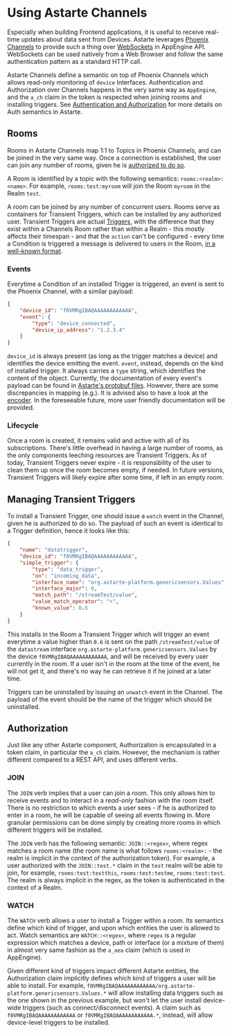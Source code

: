 # Using Astarte Channels

Especially when building Frontend applications, it is useful to receive real-time updates about data sent from Devices. Astarte leverages [Phoenix Channels](https://hexdocs.pm/phoenix/channels.html) to provide such a thing over [WebSockets](https://en.wikipedia.org/wiki/WebSocket) in AppEngine API. WebSockets can be used natively from a Web Browser and follow the same authentication pattern as a standard HTTP call.

Astarte Channels define a semantic on top of Phoenix Channels which allows read-only monitoring of `device` Interfaces. Authentication and Authorization over Channels happens in the very same way as `AppEngine`, and the `a_ch` claim in the token is respected when joining rooms and installing triggers. See [Authentication and Authorization](070-auth.html) for more details on Auth semantics in Astarte.

## Rooms

Rooms in Astarte Channels map 1:1 to Topics in Phoenix Channels, and can be joined in the very same way. Once a connection is established, the user can join any number of rooms, given he is [authorized to do so](#authorization).

A Room is identified by a topic with the following semantics: `rooms:<realm>:<name>`. For example, `rooms:test:myroom` will join the Room `myroom` in the Realm `test`.

A room can be joined by any number of concurrent users. Rooms serve as containers for Transient Triggers, which can be installed by any authorized user. Transient Triggers are actual [Triggers](060-triggers.md), with the difference that they exist within a Channels Room rather than within a Realm - this mostly affects their timespan - and that the `action` can't be configured - every time a Condition is triggered a message is delivered to users in the Room, [in a well-known format](https://github.com/astarte-platform/astarte_core/tree/master/lib/astarte_core/triggers/simple_events).

### Events

Everytime a Condition of an installed Trigger is triggered, an event is sent to the Phoenix Channel, with a similar payload:

```json
{
	"device_id": "f0VMRgIBAQAAAAAAAAAAAA",
	"event": {
		"type": "device_connected",
		"device_ip_address": "1.2.3.4"
	}
}
```

`device_id` is always present (as long as the trigger matches a device) and identifies the device emitting the event. `event`, instead, depends on the kind of installed trigger. It always carries a `type` string, which identifies the content of the object. Currently, the documentation of every event's payload can be found in [Astarte's protobuf files](https://github.com/astarte-platform/astarte_core/tree/master/lib/astarte_core/triggers/simple_events). However, there are some discrepancies in mapping (e.g.). It is advised also to have a look at the [encoder](https://github.com/astarte-platform/astarte_core/blob/master/lib/astarte_core/triggers/simple_events/encoder.ex). In the foreseeable future, more user friendly documentation will be provided.

### Lifecycle

Once a room is created, it remains valid and active with all of its subscriptions. There's little overhead in having a large number of rooms, as the only components leeching resources are Transient Triggers. As of today, Transient Triggers never expire - it is responsibility of the user to clean them up once the room becomes empty, if needed. In future versions, Transient Triggers will likely expire after some time, if left in an empty room.

## Managing Transient Triggers

To install a Transient Trigger, one should issue a `watch` event in the Channel, given he is authorized to do so. The payload of such an event is identical to a Trigger definition, hence it looks like this:

```json
{
    "name": "datatrigger",
    "device_id": "f0VMRgIBAQAAAAAAAAAAAA",
    "simple_trigger": {
        "type": "data_trigger",
        "on": "incoming_data",
        "interface_name": "org.astarte-platform.genericsensors.Values",
        "interface_major": 0,
        "match_path": "/streamTest/value",
        "value_match_operator": ">",
        "known_value": 0.6
    }
}
```

This installs in the Room a Transient Trigger which will trigger an event everytime a value higher than `0.6` is sent on the path `/streamTest/value` of the `datastream` interface `org.astarte-platform.genericsensors.Values` by the device `f0VMRgIBAQAAAAAAAAAAAA`, and will be received by every user currently in the room. If a user isn't in the room at the time of the event, he will not get it, and there's no way he can retrieve it if he joined at a later time.

Triggers can be uninstalled by issuing an `unwatch` event in the Channel. The payload of the event should be the name of the trigger which should be uninstalled.

## Authorization

Just like any other Astarte component, Authorization is encapsulated in a token claim, in particular the `a_ch` claim. However, the mechanism is rather different compared to a REST API, and uses different verbs.

### JOIN

The `JOIN` verb implies that a user can join a room. This only allows him to receive events and to interact in a *read-only* fashion with the room itself. There is no restriction to which events a user sees - if he is authorized to enter in a room, he will be capable of seeing all events flowing in. More granular permissions can be done simply by creating more rooms in which different triggers will be installed.

The `JOIN` verb has the following semantic: `JOIN::<regex>`, where regex matches a room name (the room name is what follows `rooms:<realm>:` - the realm is implicit in the context of the authorization token). For example, a user authorized with the `JOIN::test.*` claim in the `test` realm will be able to join, for example, `rooms:test:testthis`, `rooms:test:testme`, `rooms:test:test`. The realm is always implicit in the regex, as the token is authenticated in the context of a Realm.

### WATCH

The `WATCH` verb allows a user to install a Trigger within a room. Its semantics define which kind of trigger, and upon which entities the user is allowed to act. Watch semantics are `WATCH::<regex>`, where `regex` is a regular expression which matches a device, path or interface (or a mixture of them) in almost very same fashion as the `a_aea` claim (which is used in AppEngine).

Given different kind of triggers impact different Astarte entities, the Authorization claim implicitly defines which kind of triggers a user will be able to install. For example, `f0VMRgIBAQAAAAAAAAAAAA/org.astarte-platform.genericsensors.Values.*` will allow installing data triggers such as the one shown in the previous example, but won't let the user install device-wide triggers (such as connect/disconnect events). A claim such as `f0VMRgIBAQAAAAAAAAAAAA` or `f0VMRgIBAQAAAAAAAAAAAA.*`, instead, will allow device-level triggers to be installed.
